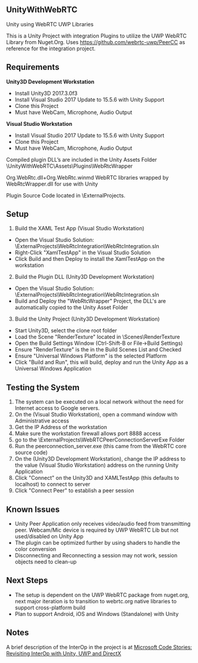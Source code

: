 ## UnityWithWebRTC
Unity using WebRTC UWP Libraries

This is a Unity Project with integration Plugins to utilize the UWP WebRTC Library from Nuget.Org.
Uses https://github.com/webrtc-uwp/PeerCC as reference for the integration project.

## Requirements

**Unity3D Development Workstation**
* Install Unity3D 2017.3.0f3
* Install Visual Studio 2017 Update to 15.5.6 with Unity Support
* Clone this Project
* Must have WebCam, Microphone, Audio Output

**Visual Studio Workstation**
* Install Visual Studio 2017 Update to 15.5.6 with Unity Support
* Clone this Project
* Must have WebCam, Microphone, Audio Output

Compiled plugin DLL’s are included in the Unity Assets Folder \\UnityWithWebRTC\\Assets\\Plugins\\WebRtcWrapper

Org.WebRtc.dll+Org.WebRtc.winmd WebRTC libraries wrapped by WebRtcWrapper.dll for use with Unity

Plugin Source Code located in \\ExternalProjects.

## Setup

1. Build the XAML Test App (Visual Studio Workstation)
  * Open the Visual Studio Solution: \\ExternalProjects\\WebRtcIntegration\\WebRtcIntegration.sln
  * Right-Click "XamlTestApp" in the Visual Studio Solution
  * Click Build and then Deploy to install the XamlTestApp on the workstation
2. Build the Plugin DLL (Unity3D Development Workstation)
  * Open the Visual Studio Solution: \\ExternalProjects\\WebRtcIntegration\\WebRtcIntegration.sln
  * Build and Deploy the "WebRtcWrapper" Project, the DLL's are automatically copied to the Unity Asset Folder
3. Build the Unity Project (Unity3D Development Workstation)
  * Start Unity3D, select the clone root folder
  * Load the Scene "RenderTexture" located in \\Scenes\\RenderTexture
  * Open the Build Settings Window (Ctrl-Shift-B or File->Build Settings)
  * Ensure "RenderTexture" is the in the Build Scenes List and Checked
  * Ensure "Universal Windows Platform" is the selected Platform
  * Click "Build and Run", this will build, deploy and run the Unity App as a Universal Windows Application

## Testing the System

1. The system can be executed on a local network without the need for Internet access to Google servers.
1. On the (Visual Studio Workstation), open a command window with Administrative access
1. Get the IP Address of the workstation
1. Make sure the workstation firewall allows port 8888 access
1. go to the \\ExternalProjects\\WebRTCPeerConnectionServerExe Folder
1. Run the peerconnection_server.exe (this came from the WebRTC core source code)
1. On the (Unity3D Development Workstation), change the IP address to the value (Visual Studio Workstation) address on the running Unity Application
1. Click "Connect" on the Unity3D and XAMLTestApp (this defaults to localhost) to connect to server
1. Click "Connect Peer" to establish a peer session


## Known Issues

* Unity Peer Application only receives video/audio feed from transmitting peer.  Webcam/Mic device is required by UWP WebRTC Lib but not used/disabled on Unity App
* The plugin can be optimized further by using shaders to handle the color conversion
* Disconnecting and Reconnecting a session may not work, session objects need to clean-up

## Next Steps

* The setup is dependent on the UWP WebRTC package from nuget.org, next major iteration is to transition to webrtc.org native libraries to support cross-platform build
* Plan to support Android, iOS and Windows (Standalone) with Unity

## Notes

A brief description of the InterOp in the project is at [Microsoft Code Stories: Revisiting InterOp with Unity, UWP and DirectX](https://www.microsoft.com/developerblog/2017/06/28/revisiting-interop-unity-uwp-directx/)
